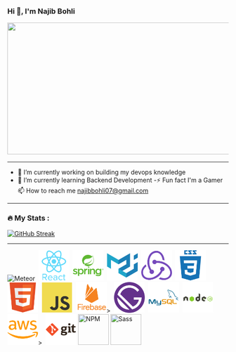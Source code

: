 ### Hi 👋, I'm Najib Bohli

<div align="center">
  <img src="https://media.giphy.com/media/zXmbOaTpbY6mA/giphy.gif" width="1000" height="300"/>
</div>


 -------------------------------

- 🔭 I’m currently working on building my devops knowledge
- 🌱 I’m currently learning Backend Development
-⚡ Fun fact I'm a Gamer
📫 How to reach me najibbohli07@gmail.com
 
 
 -------------------------------

### :fire: My Stats :

[![GitHub Streak](https://streak-stats.demolab.com?user=Najib669&theme=onedark_duo)](https://git.io/streak-stats)

-------------------------------

<div>
   <img src="https://cdn.jsdelivr.net/gh/devicons/devicon/icons/meteor/meteor-plain.svg" title="Meteor" alt="Meteor"  width="70" height="70"/>&nbsp;       
  <img src="https://github.com/devicons/devicon/blob/master/icons/react/react-original-wordmark.svg" title="React" alt="React"  width="70" height="70"/>&nbsp;
  <img src="https://github.com/devicons/devicon/blob/master/icons/spring/spring-original-wordmark.svg" title="Spring" alt="Spring"  width="70" height="70"/>&nbsp;
  <img src="https://github.com/devicons/devicon/blob/master/icons/materialui/materialui-original.svg" title="Material UI" alt="Material UI"  width="70" height="70"/>&nbsp;
  <img src="https://github.com/devicons/devicon/blob/master/icons/redux/redux-original.svg" title="Redux" alt="Redux "  width="70" height="70"/>&nbsp;
  <img src="https://github.com/devicons/devicon/blob/master/icons/css3/css3-plain-wordmark.svg"  title="CSS3" alt="CSS"  width="70" height="70"/>&nbsp;
  <img src="https://github.com/devicons/devicon/blob/master/icons/html5/html5-original.svg" title="HTML5" alt="HTML"  width="70" height="70"/>&nbsp;
  <img src="https://github.com/devicons/devicon/blob/master/icons/javascript/javascript-original.svg" title="JavaScript" alt="JavaScript"  width="70" height="70"/>&nbsp;
  <img src="https://github.com/devicons/devicon/blob/master/icons/firebase/firebase-plain-wordmark.svg" title="Firebase" alt="Firebase"  width="70" height="70"/>>&nbsp;
  <img src="https://github.com/devicons/devicon/blob/master/icons/gatsby/gatsby-original.svg" title="Gatsby"  alt="Gatsby"  width="70" height="70"/>&nbsp;
  <img src="https://github.com/devicons/devicon/blob/master/icons/mysql/mysql-original-wordmark.svg" title="MySQL"  alt="MySQL"  width="70" height="70"/>&nbsp;
  <img src="https://github.com/devicons/devicon/blob/master/icons/nodejs/nodejs-original-wordmark.svg" title="NodeJS" alt="NodeJS"  width="70" height="70"/>&nbsp;
  <img src="https://github.com/devicons/devicon/blob/master/icons/amazonwebservices/amazonwebservices-plain-wordmark.svg" title="AWS" alt="AWS"  width="70" height="70"/>>&nbsp;
  <img src="https://github.com/devicons/devicon/blob/master/icons/git/git-original-wordmark.svg" title="Git" **alt="Git"  width="70" height="70"/>
   <img src="https://cdn.jsdelivr.net/gh/devicons/devicon/icons/npm/npm-original-wordmark.svg" title="NPM" **alt="NPM"  width="70" height="70"/>
    <img src="https://cdn.jsdelivr.net/gh/devicons/devicon/icons/sass/sass-original.svg" title="Sass" **alt="Sass" width="70" height="70"/>
          
          
</div>




<!--
**Najib669/Najib669** is a ✨ _special_ ✨ repository because its `README.md` (this file) appears on your GitHub profile.

Here are some ideas to get you started:

- 🔭 I’m currently working on ...
- 🌱 I’m currently learning ...
- 👯 I’m looking to collaborate on ...
- 🤔 I’m looking for help with ...
- 💬 Ask me about ...
- 📫 How to reach me: ...
- 😄 Pronouns: ...
- ⚡ Fun fact: ...
-->
